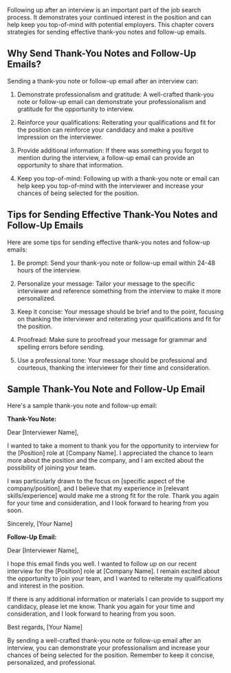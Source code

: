 
Following up after an interview is an important part of the job search process. It demonstrates your continued interest in the position and can help keep you top-of-mind with potential employers. This chapter covers strategies for sending effective thank-you notes and follow-up emails.

Why Send Thank-You Notes and Follow-Up Emails?
----------------------------------------------

Sending a thank-you note or follow-up email after an interview can:

1. Demonstrate professionalism and gratitude: A well-crafted thank-you note or follow-up email can demonstrate your professionalism and gratitude for the opportunity to interview.

2. Reinforce your qualifications: Reiterating your qualifications and fit for the position can reinforce your candidacy and make a positive impression on the interviewer.

3. Provide additional information: If there was something you forgot to mention during the interview, a follow-up email can provide an opportunity to share that information.

4. Keep you top-of-mind: Following up with a thank-you note or email can help keep you top-of-mind with the interviewer and increase your chances of being selected for the position.

Tips for Sending Effective Thank-You Notes and Follow-Up Emails
---------------------------------------------------------------

Here are some tips for sending effective thank-you notes and follow-up emails:

1. Be prompt: Send your thank-you note or follow-up email within 24-48 hours of the interview.

2. Personalize your message: Tailor your message to the specific interviewer and reference something from the interview to make it more personalized.

3. Keep it concise: Your message should be brief and to the point, focusing on thanking the interviewer and reiterating your qualifications and fit for the position.

4. Proofread: Make sure to proofread your message for grammar and spelling errors before sending.

5. Use a professional tone: Your message should be professional and courteous, thanking the interviewer for their time and consideration.

Sample Thank-You Note and Follow-Up Email
-----------------------------------------

Here's a sample thank-you note and follow-up email:

**Thank-You Note:**

Dear \[Interviewer Name\],

I wanted to take a moment to thank you for the opportunity to interview for the \[Position\] role at \[Company Name\]. I appreciated the chance to learn more about the position and the company, and I am excited about the possibility of joining your team.

I was particularly drawn to the focus on \[specific aspect of the company/position\], and I believe that my experience in \[relevant skills/experience\] would make me a strong fit for the role. Thank you again for your time and consideration, and I look forward to hearing from you soon.

Sincerely, \[Your Name\]

**Follow-Up Email:**

Dear \[Interviewer Name\],

I hope this email finds you well. I wanted to follow up on our recent interview for the \[Position\] role at \[Company Name\]. I remain excited about the opportunity to join your team, and I wanted to reiterate my qualifications and interest in the position.

If there is any additional information or materials I can provide to support my candidacy, please let me know. Thank you again for your time and consideration, and I look forward to hearing from you soon.

Best regards, \[Your Name\]

By sending a well-crafted thank-you note or follow-up email after an interview, you can demonstrate your professionalism and increase your chances of being selected for the position. Remember to keep it concise, personalized, and professional.
